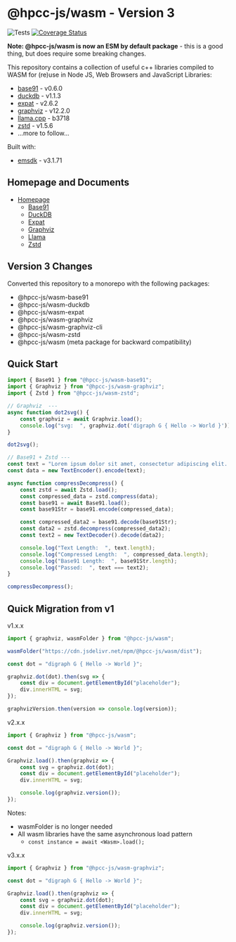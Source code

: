 # @hpcc-js/wasm - Version 3

![Tests](https://github.com/hpcc-systems/hpcc-js-wasm/workflows/Test%20PR/badge.svg)
[![Coverage Status](https://coveralls.io/repos/github/GordonSmith/hpcc-js-wasm/badge.svg?branch=BUMP_VERSIONS)](https://coveralls.io/github/GordonSmith/hpcc-js-wasm?branch=BUMP_VERSIONS)

**Note:  @hpcc-js/wasm is now an ESM by default package** - this is a good thing, but does require some breaking changes.

This repository contains a collection of useful c++ libraries compiled to WASM for (re)use in Node JS, Web Browsers and JavaScript Libraries:
- [base91](https://base91.sourceforge.net/) - v0.6.0
- [duckdb](https://github.com/duckdb/duckdb) - v1.1.3
- [expat](https://libexpat.github.io/) - v2.6.2
- [graphviz](https://www.graphviz.org/) - v12.2.0
- [llama.cpp](https://github.com/ggerganov/llama.cpp) - b3718
- [zstd](https://github.com/facebook/zstd) - v1.5.6
- ...more to follow...

Built with:
- [emsdk](https://github.com/emscripten-core/emsdk) - v3.1.71

## Homepage and Documents

* [Homepage](https://hpcc-systems.github.io/hpcc-js-wasm/)
    * [Base91](https://hpcc-systems.github.io/hpcc-js-wasm/base91/src/base91/classes/Base91.html)
    * [DuckDB](https://hpcc-systems.github.io/hpcc-js-wasm/duckdb/src/duckdb/classes/DuckDB.html)
    * [Expat](https://hpcc-systems.github.io/hpcc-js-wasm/expat/src/expat/classes/Expat.html)
    * [Graphviz](https://hpcc-systems.github.io/hpcc-js-wasm/graphviz/src/graphviz/classes/Graphviz.html)
    * [Llama](https://hpcc-systems.github.io/hpcc-js-wasm/llama/src/llama/classes/Llama.html)
    * [Zstd](https://hpcc-systems.github.io/hpcc-js-wasm/zstd/src/zstd/classes/Zstd.html)

## Version 3 Changes

Converted this repository to a monorepo with the following packages:
- @hpcc-js/wasm-base91
- @hpcc-js/wasm-duckdb
- @hpcc-js/wasm-expat
- @hpcc-js/wasm-graphviz
- @hpcc-js/wasm-graphviz-cli
- @hpcc-js/wasm-zstd
- @hpcc-js/wasm (meta package for backward compatibility)

## Quick Start

```ts
import { Base91 } from "@hpcc-js/wasm-base91";
import { Graphviz } from "@hpcc-js/wasm-graphviz";
import { Zstd } from "@hpcc-js/wasm-zstd";

// Graphviz  ---
async function dot2svg() {
    const graphviz = await Graphviz.load();
    console.log("svg:  ", graphviz.dot('digraph G { Hello -> World }'));
}

dot2svg();

// Base91 + Zstd ---
const text = "Lorem ipsum dolor sit amet, consectetur adipiscing elit. Sed non risus. Suspendisse lectus tortor, dignissim sit amet, adipiscing nec, ultricies sed, dolor. Cras elementum ultrices diam. Maecenas ligula massa, varius a, semper congue, euismod non, mi.  Lorem ipsum dolor sit amet, consectetur adipiscing elit. Sed non risus. Suspendisse lectus tortor, dignissim sit amet, adipiscing nec, ultricies sed, dolor. Cras elementum ultrices diam. Maecenas ligula massa, varius a, semper congue, euismod non, mi.";
const data = new TextEncoder().encode(text);

async function compressDecompress() {
    const zstd = await Zstd.load();
    const compressed_data = zstd.compress(data);
    const base91 = await Base91.load();
    const base91Str = base91.encode(compressed_data);

    const compressed_data2 = base91.decode(base91Str);
    const data2 = zstd.decompress(compressed_data2);
    const text2 = new TextDecoder().decode(data2);

    console.log("Text Length:  ", text.length);
    console.log("Compressed Length:  ", compressed_data.length);
    console.log("Base91 Length:  ", base91Str.length);
    console.log("Passed:  ", text === text2);
}

compressDecompress();
```

## Quick Migration from v1

v1.x.x
```ts
import { graphviz, wasmFolder } from "@hpcc-js/wasm";

wasmFolder("https://cdn.jsdelivr.net/npm/@hpcc-js/wasm/dist");

const dot = "digraph G { Hello -> World }";

graphviz.dot(dot).then(svg => {
    const div = document.getElementById("placeholder");
    div.innerHTML = svg;    
});

graphvizVersion.then(version => console.log(version));
```

v2.x.x
```ts
import { Graphviz } from "@hpcc-js/wasm";

const dot = "digraph G { Hello -> World }";

Graphviz.load().then(graphviz => {
    const svg = graphviz.dot(dot);
    const div = document.getElementById("placeholder");
    div.innerHTML = svg;    

    console.log(graphviz.version());
});
```

Notes:
* wasmFolder is no longer needed
* All wasm libraries have the same asynchronous load pattern
    - `const instance = await <Wasm>.load();`

v3.x.x
```ts
import { Graphviz } from "@hpcc-js/wasm-graphviz";

const dot = "digraph G { Hello -> World }";

Graphviz.load().then(graphviz => {
    const svg = graphviz.dot(dot);
    const div = document.getElementById("placeholder");
    div.innerHTML = svg;    

    console.log(graphviz.version());
});
```
